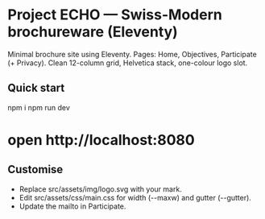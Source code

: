
# Project ECHO — Swiss-Modern brochureware (Eleventy)
Minimal brochure site using Eleventy. Pages: Home, Objectives, Participate (+ Privacy).
Clean 12-column grid, Helvetica stack, one-colour logo slot.

## Quick start
npm i
npm run dev
# open http://localhost:8080

## Customise
- Replace src/assets/img/logo.svg with your mark.
- Edit src/assets/css/main.css for width (--maxw) and gutter (--gutter).
- Update the mailto in Participate.
